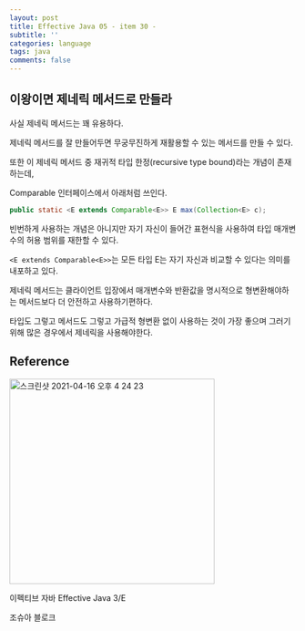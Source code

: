 ```yaml
---
layout: post
title: Effective Java 05 - item 30 -
subtitle: ''
categories: language
tags: java
comments: false
---
```


## 이왕이면 제네릭 메서드로 만들라

사실 제네릭 메서드는 꽤 유용하다.

제네릭 메서드를 잘 만들어두면 무궁무진하게 재활용할 수 있는 메서드를 만들 수 있다.

또한 이 제네릭 메서드 중 재귀적 타입 한정(recursive type bound)라는 개념이 존재하는데,

Comparable 인터페이스에서 아래처럼 쓰인다.

```java
public static <E extends Comparable<E>> E max(Collection<E> c);
```

빈번하게 사용하는 개념은 아니지만 자기 자신이 들어간 표현식을 사용하여 타입 매개변수의 허용 범위를 재한할 수 있다.

`<E extends Comparable<E>>`는 모든 타입 E는 자기 자신과 비교할 수 있다는 의미를 내포하고 있다.

제네릭 메서드는 클라이언트 입장에서 매개변수와 반환값을 명시적으로 형변환해야하는 메서드보다 더 안전하고 사용하기편하다.

타입도 그렇고 메서드도 그렇고 가급적 형변환 없이 사용하는 것이 가장 좋으며 그러기 위해 많은 경우에서 제네릭을 사용해야한다.

## Reference

<img width="360" alt="스크린샷 2021-04-16 오후 4 24 23" src="https://user-images.githubusercontent.com/43809168/114987533-3e449400-9ed0-11eb-9b5f-a24f73b6f138.png">

이펙티브 자바 Effective Java 3/E

조슈아 블로크
